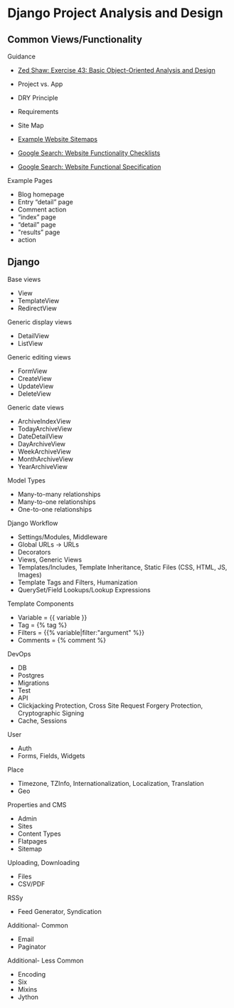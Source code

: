 Django Project Analysis and Design
===============

## Common Views/Functionality

Guidance
*   [Zed Shaw: Exercise 43: Basic Object-Oriented Analysis and Design](http://learnpythonthehardway.org/book/ex43.html)

*   Project vs. App
*   DRY Principle
*   Requirements
*   Site Map

*   [Example Website Sitemaps](https://www.google.com/search?q=example+website+sitemaps&rlz=1CAACAG_enUS625US635&oq=example+website+sitemaps&aqs=chrome..69i57j0j69i65l3j0.3579j0j7&sourceid=chrome&es_sm=0&ie=UTF-8)
*   [Google Search: Website Functionality Checklists](https://www.google.com/search?q=example+website+sitemaps&rlz=1CAACAG_enUS625US635&oq=example+website+sitemaps&aqs=chrome..69i57j0j69i65l3j0.3579j0j7&sourceid=chrome&es_sm=0&ie=UTF-8#q=website+functionality+checklist)
*   [Google Search: Website Functional Specification](https://www.google.com/search?q=example+website+sitemaps&rlz=1CAACAG_enUS625US635&oq=example+website+sitemaps&aqs=chrome..69i57j0j69i65l3j0.3579j0j7&sourceid=chrome&es_sm=0&ie=UTF-8#q=example+website+functional+specification)

Example Pages
*   Blog homepage
*   Entry “detail” page
*   Comment action
*   “index” page
*   “detail” page
*   "results” page
*   action

## Django

Base views
*   View
*   TemplateView
*   RedirectView

Generic display views
*   DetailView
*   ListView

Generic editing views
*   FormView
*   CreateView
*   UpdateView
*   DeleteView

Generic date views
*   ArchiveIndexView
*   TodayArchiveView
*   DateDetailView
*   DayArchiveView
*   WeekArchiveView
*   MonthArchiveView
*   YearArchiveView

Model Types
*   Many-to-many relationships
*   Many-to-one relationships
*   One-to-one relationships

Django Workflow
*   Settings/Modules, Middleware
*   Global URLs -> URLs
*   Decorators
*   Views, Generic Views
*   Templates/Includes, Template Inheritance, Static Files (CSS, HTML, JS, Images)
*   Template Tags and Filters, Humanization
*   QuerySet/Field Lookups/Lookup Expressions

Template Components
*   Variable = {{ variable }}
*   Tag = {% tag %} 
*   Filters = {{% variable|filter:"argument" %}}
*   Comments = {% comment %}

DevOps
*   DB
*   Postgres
*   Migrations
*   Test
*   API
*   Clickjacking Protection, Cross Site Request Forgery Protection, Cryptographic Signing
*   Cache, Sessions

User
*   Auth
*   Forms, Fields, Widgets

Place
*   Timezone, TZInfo, Internationalization, Localization, Translation
*   Geo

Properties and CMS
*   Admin
*   Sites
*   Content Types
*   Flatpages
*   Sitemap

Uploading, Downloading
*   Files
*   CSV/PDF

RSSy
*   Feed Generator, Syndication

Additional- Common
*   Email
*   Paginator

Additional- Less Common
*   Encoding
*   Six
*   Mixins
*   Jython
